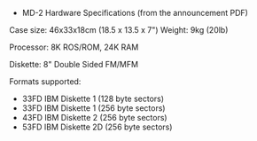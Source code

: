 * MD-2 Hardware Specifications (from the announcement PDF)

Case size: 46x33x18cm (18.5 x 13.5 x 7")
Weight: 9kg (20lb)

Processor: 8K ROS/ROM, 24K RAM

Diskette: 8" Double Sided FM/MFM

Formats supported:
- 33FD IBM Diskette 1 (128 byte sectors) 
- 33FD IBM Diskette 1 (256 byte sectors) 
- 43FD IBM Diskette 2 (256 byte sectors)
- 53FD IBM Diskette 2D (256 byte sectors)

